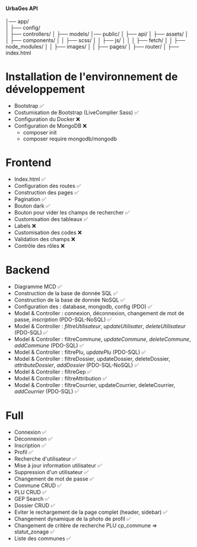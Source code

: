 #### UrbaGes API ####
│── app/                
│   ├── config/               
│   ├── controllers/
│   ├── models/
│── public/
│   ├── api/
│   ├── assets/
│   │   ├── components/
│   │   ├── scss/
│   │   ├── js/
│   │   │   ├── fetch/
│   │   ├── node_modules/
│   │   ├── images/
│   │   ├── pages/
│   ├── router/
│   ├── index.html 
# Installation de l'environnement de développement
- Bootstrap 	✅
- Costumisation de Bootstrap (LiveComplier Sass) 	✅
- Configuration du Docker 	❌
- Configuration de MongoDB 	❌
    + composer init
    + composer require mongodb/mongodb

# Frontend
- Index.html 	✅
- Configuration des routes 	✅
- Construction des pages 	✅
- Pagination 	✅
- Bouton dark 	✅
- Bouton pour vider les champs de rechercher 	✅
- Customisation des tableaux 	✅
- Labels    ❌
- Customisation des codes    ❌
- Validation des champs 	❌
- Contrôle des rôles 	❌

# Backend
- Diagramme MCD 	✅
- Construction de la base de donnée SQL	✅
- Construction de la base de donnée NoSQL	✅
- Configuration des : database, mongodb, config (PDO) 	✅
- Model & Controller : connexion, déconnexion, changement de mot de passe, *inscription* (PDO-SQL-NoSQL) 	✅
- Model & Controller : *filtreUtilisateur*, *updateUtilisater*, *deleteUtilisateur* (PDO-SQL) 	✅
- Model & Controller : filtreCommune, *updateCommune*, *deleteCommune*, *addCommune*  (PDO-SQL) 	✅
- Model & Controller : filtrePlu, *updatePlu* (PDO-SQL) 	✅
- Model & Controller : filtreDossier, updateDossier, deleteDossier, *attributeDossier*, *addDossier* (PDO-SQL-NoSQL) 	✅
- Model & Controller : filtreGep 	✅
- Model & Controller : filtreAttribution 	✅
- Model & Controller : filtreCourrier, updateCourrier, deleteCourrier, *addCourrier*  (PDO-SQL) 	✅

# Full
- Connexion 	✅
- Déconnexion 	✅
- Inscription 	✅
- Profil 	✅
- Recherche d'utilisateur 	✅
- Mise à jour information utilisateur 	✅
- Suppression d'un utilisateur 	✅
- Changement de mot de passe  	✅
- Commune CRUD  	✅
- PLU CRUD  	✅
- GEP Search  	✅
- Dossier CRUD  	✅
- Eviter le rechargement de la page complet (header, sidebar)  	✅
- Changement dynamique de la photo de profil  	✅
- Changement de critère de recherche PLU cp_commune => statut_zonage  	✅
- Liste des communes  	✅